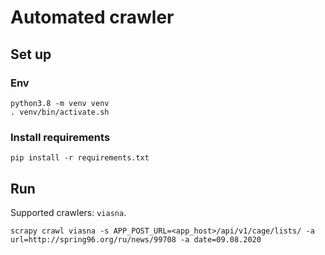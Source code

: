 # Automated crawler

## Set up

### Env

    python3.8 -m venv venv
    . venv/bin/activate.sh
    
### Install requirements
    
    pip install -r requirements.txt
    
## Run

Supported crawlers: `viasna`.

    scrapy crawl viasna -s APP_POST_URL=<app_host>/api/v1/cage/lists/ -a url=http://spring96.org/ru/news/99708 -a date=09.08.2020
